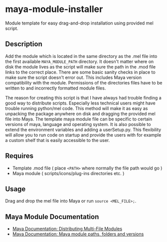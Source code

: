 # maya-module-installer
Module template for easy drag-and-drop installation using provided mel script.

## Description
Add the module which is located in the same directory as the .mel file into the first available `MAYA_MODULE_PATH` directory. It doesn't matter where on disk the module lives as the script will make sure the path in the .mod file links to the correct place. There are some basic sanity checks in place to make sure the script doesn't error out. This includes Maya version compatibility with the module. Permissions of the directories files have to be written to and incorrectly formatted module files.

The reason for creating this script is that I have always had trouble finding a good way to distribute scripts. Especially less technical users might have trouble running python/mel code. This method will make it as easy as unpacking the package anywhere on disk and dragging the provided mel file into Maya. The template maya module file can be specific to certain versions of maya, language and operating system. It is also possible to extend the environment variables and adding a userSetup.py. This flexibility will allow you to run code on startup and provide the users with for example a custom shelf that is easily accessible to the user.

## Requires
* Template .mod file ( place `<PATH>` where normally the file path would go )
* Maya module ( scripts/icons/plug-ins directories etc. )

## Usage
Drag and drop the mel file into Maya or run `source <MEL_FILE>;`.

## Maya Module Documentation
* [Maya Documentation: Distributing Multi-File Modules](https://help.autodesk.com/view/MAYAUL/2018/ENU/?guid=__files_GUID_CB76E356_753B_4837_8C5B_3296C14872CA_htm)
* [Maya Documentation: Maya module paths, folders and versions](https://help.autodesk.com/view/MAYAUL/2018/ENU/?guid=__files_GUID_130A3F57_2A5D_4E56_B066_6B86F68EEA22_htm)
